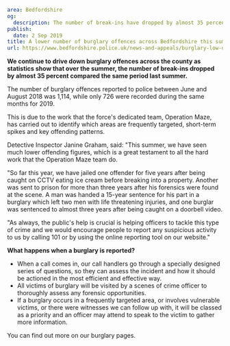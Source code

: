```yaml
area: Bedfordshire
og:
  description: The number of break-ins have dropped by almost 35 percent compared to last summer.
publish:
  date: 2 Sep 2019
title: A lower number of burglary offences across Bedfordshire this summer
url: https://www.bedfordshire.police.uk/news-and-appeals/burglary-low-offences-aug19
```

**We continue to drive down burglary offences across the county as statistics show that over the summer, the number of break-ins dropped by almost 35 percent compared the same period last summer.**

The number of burglary offences reported to police between June and August 2018 was 1,114, while only 726 were recorded during the same months for 2019.

This is due to the work that the force's dedicated team, Operation Maze, has carried out to identify which areas are frequently targeted, short-term spikes and key offending patterns.

Detective Inspector Janine Graham, said: "This summer, we have seen much lower offending figures, which is a great testament to all the hard work that the Operation Maze team do.

"So far this year, we have jailed one offender for five years after being caught on CCTV eating ice cream before breaking into a property. Another was sent to prison for more than three years after his forensics were found at the scene. A man was handed a 15-year sentence for his part in a burglary which left two men with life threatening injuries, and one burglar was sentenced to almost three years after being caught on a doorbell video.

"As always, the public's help is crucial is helping officers to tackle this type of crime and we would encourage people to report any suspicious activity to us by calling 101 or by using the online reporting tool on our website."

**What happens when a burglary is reported?**

 * When a call comes in, our call handlers go through a specially designed series of questions, so they can assess the incident and how it should be actioned in the most efficient and effective way.
 * All victims of burglary will be visited by a scenes of crime officer to thoroughly assess any forensic opportunities.
 * If a burglary occurs in a frequently targeted area, or involves vulnerable victims, or there were witnesses we can follow up with, it will be classed as a priority and an officer may attend to speak to the victim to gather more information.

You can find out more on our burglary pages.
